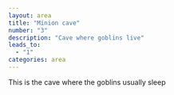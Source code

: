 ```yaml
---
layout: area
title: "Minion cave"
number: "3"
description: "Cave where goblins live"
leads_to:
  - "1"
categories: area
---
```


This is the cave where the goblins usually sleep
